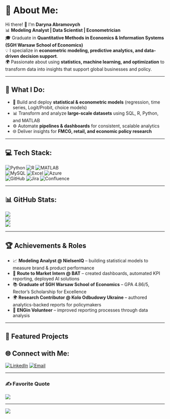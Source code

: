 # 💫 About Me:
Hi there! 👋 I’m **Daryna Abramovych**  
📊 **Modeling Analyst | Data Scientist | Econometrician**  
🎓 Graduate in **Quantitative Methods in Economics & Information Systems (SGH Warsaw School of Economics)**  
💡 I specialize in **econometric modeling, predictive analytics, and data-driven decision support**.  
🌍 Passionate about using **statistics, machine learning, and optimization** to transform data into insights that support global businesses and policy.  

---

## 🚀 What I Do:
- 🧮 Build and deploy **statistical & econometric models** (regression, time series, Logit/Probit, choice models)  
- 📊 Transform and analyze **large-scale datasets** using SQL, R, Python, and MATLAB  
- ⚙️ Automate **pipelines & dashboards** for consistent, scalable analytics  
- 🌐 Deliver insights for **FMCG, retail, and economic policy research**  

---

## 💻 Tech Stack:
![Python](https://img.shields.io/badge/Python-3776AB.svg?style=for-the-badge&logo=python&logoColor=white) 
![R](https://img.shields.io/badge/R-%23276DC3.svg?style=for-the-badge&logo=r&logoColor=white) 
![MATLAB](https://img.shields.io/badge/MATLAB-orange?style=for-the-badge&logo=mathworks&logoColor=white)  
![MySQL](https://img.shields.io/badge/MySQL-4479A1.svg?style=for-the-badge&logo=mysql&logoColor=white) 
![Excel](https://img.shields.io/badge/Excel-217346.svg?style=for-the-badge&logo=microsoft-excel&logoColor=white) 
![Azure](https://img.shields.io/badge/Azure-0089D6.svg?style=for-the-badge&logo=microsoft-azure&logoColor=white)  
![GitHub](https://img.shields.io/badge/GitHub-181717.svg?style=for-the-badge&logo=github&logoColor=white) 
![Jira](https://img.shields.io/badge/Jira-0052CC.svg?style=for-the-badge&logo=jira&logoColor=white) 
![Confluence](https://img.shields.io/badge/Confluence-172B4D.svg?style=for-the-badge&logo=confluence&logoColor=white)  

---

## 📊 GitHub Stats:
![](https://github-readme-stats.vercel.app/api?username=daryna056&theme=monokai&hide_border=false&include_all_commits=true&count_private=true)<br/>
![](https://github-readme-streak-stats.herokuapp.com/?user=daryna056&theme=monokai&hide_border=false)<br/>
![](https://github-readme-stats.vercel.app/api/top-langs/?username=daryna056&theme=monokai&hide_border=false&include_all_commits=true&count_private=true&layout=compact)

---

## 🏆 Achievements & Roles
- 📈 **Modeling Analyst @ NielsenIQ** – building statistical models to measure brand & product performance  
- 🚬 **Route to Market Intern @ BAT** – created dashboards, automated KPI reporting, deployed AI solutions  
- 📚 **Graduate of SGH Warsaw School of Economics** – GPA 4.86/5, Rector’s Scholarship for Excellence  
- 🌍 **Research Contributor @ Kolo Odbudowy Ukraine** – authored analytics-backed reports for policymakers  
- 🤝 **ENGin Volunteer** – improved reporting processes through data analysis  

---

## 📂 Featured Projects



## 🌐 Connect with Me:
[![LinkedIn](https://img.shields.io/badge/LinkedIn-%230077B5.svg?logo=linkedin&logoColor=white)](https://linkedin.com/in/daryna-abramovych) 
[![Email](https://img.shields.io/badge/Email-D14836?logo=gmail&logoColor=white)](mailto:daryna056@gmail.com)  



---

### ✍️ Favorite Quote
![](https://quotes-github-readme.vercel.app/api?type=horizontal&theme=radical)

---

[![](https://visitcount.itsvg.in/api?id=daryna056&icon=0&color=4)](https://visitcount.itsvg.in)
